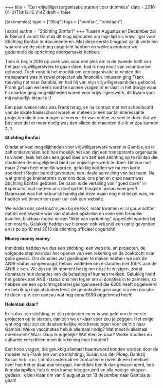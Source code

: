 +++
title = "Een vrijwilligersorganisatie starten voor dummies"
date = 2016-01-01T19:12:12.214Z
draft = false

[taxonomies]
type = ["Blog"]
tags = ["bonfari", "ontstaan"]

[extra]
author = "Stichting Bonfari"
+++
Tussen Augustus en December zal ik (Simon) vanuit Gambia dit blog bijhouden om mijn tijd als vrijwilliger voor Stichting Bonfari te documenteren. Met deze eerste blogpost zal ik vertellen waarom we de stichting opgericht hebben en welke avonturen we gedurende de oprichting doorgemaakt hebben.<!-- more -->

Toen ik begin 2016 op zoek was naar een plek om in de tweede helft van het jaar vrijwilligerswerk te gaan doen, had ik nog nooit van voluntourism gehoord. Toch vond ik het moeilijk om een organisatie te vinden die transparant was in zowel projecten als financiën. Intussen ging Frank toevallig net naar Gambia, en had hij van mijn vrijwilligersambities gehoord. Frank gaf aan wel eens rond te kunnen vragen of er daar in het dorpje waar hij naartoe ging mogelijkheden waren voor vrijwilligerswerk, dit kwam voor mij natuurlijk ideaal uit!

Een paar weken later was Frank terug, en na contact met het schoolhoofd van de lokale basisschool waren er meteen al een aantal interessante projecten die ik zou mogen uitvoeren. Er was echter zo veel te doen dat we besloten dat er meer nodig was dan alleen de maanden die ik er zou kunnen zijn.

**Stichting Bonfari**

Omdat er veel mogelijkheden voor vrijwilligerswerk waren in Gambia, en ik zelf ondervonden heb hoe moeilijk het kan zijn een transparante organisatie te vinden, leek het ons een goed idee om zelf een stichting op te richten die studenten de mogelijkheid bied om vrijwilligerswerk te doen. Dit zou met maar 2 man heel moeilijk worden, gelukkig hadden we na een korte zoektocht Rogier bereid gevonden, een ideale aanvulling van het team. Na wat grondige brainstorms over ons doel, ons plan en onze naam was Stichting Bonfari geboren. De naam is de vertaling van "goed doen" in Esperanto, wat meteen ons doel op het hoogste niveau weergeeft. Daarnaast was het natuurlijk handig dat deze naam nog niet bezet was, en hadden we binnen een paar uur ook een website.

We wilden ons snel inschrijven bij de KvK, maar kwamen er al gauw achter dat dit een kwestie was van statuten opstellen en even een formulier invullen, blijkbaar moest er een "Akte van oprichting" opgesteld worden bij een notaris. Gelukkig hadden we hiervoor ook vrij snel een optie gevonden en is zo op 10 mei 2016 de stichting officieel opgericht!

**Money money money**

Inmiddels hadden we dus een stichting, een website, en projecten, de volgende stap was dus het openen van een rekening en de zoektocht naar gulle gevers. Om donaties wat goedkoper te maken hebben we ook de ANBI-status aangevraagd, helaas voldeden onze statuten niet 100% aan de ANBI-eisen. We zijn op dit moment bezig om deze te wijzigen, zodat donateurs hun donaties van de belasting af kunnen trekken. Gelukkig hield het gebrek aan ANBI-status ons niet tegen om al donaties in te zamelen, zo hebben we een oprichtingsborrel georganiseerd die €300 heeft opgeleverd en heb ik op mijn afstudeerfeest de genodigden gevraagd om een donatie te doen i.p.v. een cadeau wat nog eens €600 opgeleverd heeft!

**Helemaal klaar?**

Er is dus een stichting, er zijn projecten en er is wat geld om de eerste projecten op te starten, dan zijn we er klaar voor zou je zeggen. Het enige wat nog mist zijn de daadwerkelijke voorbereidingen voor de trip naar Gambia! Welke vaccinaties heb ik allemaal nodig? Wat moet ik allemaal meenemen? Waar slaap ik eigenlijk? Wat eten ze daar? Welke tradities en culturele verschillen moet ik rekening mee houden?

Een hoop vragen, die gelukkig allemaal beantwoord konden worden door de moeder van Frank (en van de stichting), Susan van der Ploeg. Dankzij Susan heb ik in Tintinto onderdak en contacten en weet ik een heleboel over hoe het er daar aan toe gaat. Inmiddels ben ik dus gevaccineerd, heb ik malariapillen, heb ik mijn kamer leeggeruimd en alle nodige inkopen gedaan. Ik ben klaar om van 9 augustus tot 18 december naar Gambia te gaan!